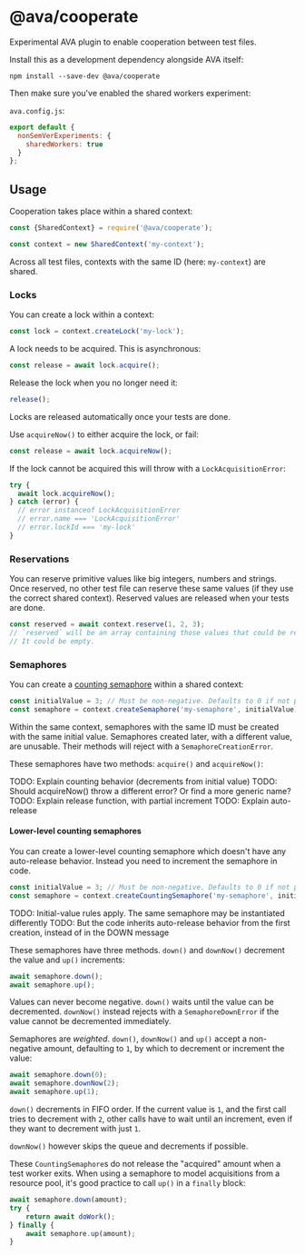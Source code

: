 # @ava/cooperate

Experimental AVA plugin to enable cooperation between test files.

Install this as a development dependency alongside AVA itself:

```console
npm install --save-dev @ava/cooperate
```

Then make sure you've enabled the shared workers experiment:

`ava.config.js`:

```js
export default {
  nonSemVerExperiments: {
    sharedWorkers: true
  }
};
```

## Usage

Cooperation takes place within a shared context:

```js
const {SharedContext} = require('@ava/cooperate');

const context = new SharedContext('my-context');
```

Across all test files, contexts with the same ID (here: `my-context`) are shared.

### Locks

You can create a lock within a context:

```js
const lock = context.createLock('my-lock');
```

A lock needs to be acquired. This is asynchronous:

```js
const release = await lock.acquire();
```

Release the lock when you no longer need it:

```js
release();
```

Locks are released automatically once your tests are done.

Use `acquireNow()` to either acquire the lock, or fail:

```js
const release = await lock.acquireNow();
```

If the lock cannot be acquired this will throw with a `LockAcquisitionError`:

```js
try {
  await lock.acquireNow();
} catch (error) {
  // error instanceof LockAcquisitionError
  // error.name === 'LockAcquisitionError'
  // error.lockId === 'my-lock'
}
```

### Reservations

You can reserve primitive values like big integers, numbers and strings. Once reserved, no other test file can reserve these same values (if they use the correct shared context). Reserved values are released when your tests are done.

```js
const reserved = await context.reserve(1, 2, 3);
// `reserved` will be an array containing those values that could be reserved.
// It could be empty.
```

### Semaphores

You can create a [counting semaphore](https://www.guru99.com/semaphore-in-operating-system.html) within a shared context:

```js
const initialValue = 3; // Must be non-negative. Defaults to 0 if not provided.
const semaphore = context.createSemaphore('my-semaphore', initialValue);
```

Within the same context, semaphores with the same ID must be created with the same initial value. Semaphores created later, with a different value, are unusable. Their methods will reject with a `SemaphoreCreationError`.

These semaphores have two methods: `acquire()` and `acquireNow()`:

TODO: Explain counting behavior (decrements from initial value)
TODO: Should acquireNow() throw a different error? Or find a more generic name?
TODO: Explain release function, with partial increment
TODO: Explain auto-release

#### Lower-level counting semaphores

You can create a lower-level counting semaphore which doesn't have any auto-release behavior. Instead you need to increment the semaphore in code.

```js
const initialValue = 3; // Must be non-negative. Defaults to 0 if not provided.
const semaphore = context.createCountingSemaphore('my-semaphore', initialValue);
```

TODO: Initial-value rules apply. The same semaphore may be instantiated differently
TODO: But the code inherits auto-release behavior from the first creation, instead of in the DOWN message

These semaphores have three methods. `down()` and `downNow()` decrement the value and `up()` increments:

```js
await semaphore.down();
await semaphore.up();
```

Values can never become negative. `down()` waits until the value can be decremented. `downNow()` instead rejects with a `SemaphoreDownError` if the value cannot be decremented immediately.

Semaphores are _weighted_. `down()`, `downNow()` and `up()` accept a non-negative amount, defaulting to `1`, by which to decrement or increment the value:

```js
await semaphore.down(0);
await semaphore.downNow(2);
await semaphore.up(1);
```

`down()` decrements in FIFO order. If the current value is `1`, and the first call tries to decrement with `2`, other calls have to wait until an increment, even if they want to decrement with just `1`.

`downNow()` however skips the queue and decrements if possible.

These `CountingSemaphore`s do not release the "acquired" amount when a test worker exits. When using a semaphore to model acquisitions from a resource pool, it's good practice to call `up()` in a `finally` block:

```js
await semaphore.down(amount);
try {
    return await doWork();
} finally {
    await semaphore.up(amount);
}
```
